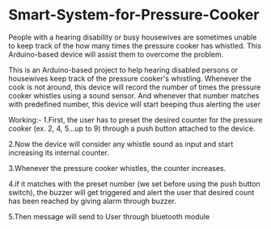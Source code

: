 # Smart-System-for-Pressure-Cooker

People with a hearing disability or busy housewives are sometimes unable to keep track of the how many times the pressure cooker has whistled. This Arduino-based device will assist them to overcome the problem.

This is an Arduino-based project to help hearing disabled persons or housewives keep track of the pressure cooker's whistling. Whenever the cook is not around, this device will record the number of times the pressure cooker whistles using a sound sensor. And whenever that number matches with predefined number, this device will start beeping thus alerting the user

Working:-
1.First, the user has to preset the desired counter for the pressure cooker (ex. 2, 4, 5...up to 9) through a push button attached to the device.

2.Now the device will consider any whistle sound as input and start increasing its internal counter.

3.Whenever the pressure cooker whistles, the counter increases.

4.if it matches with the preset number (we set before using the push button switch), the buzzer will get triggered and alert the user that desired count has been reached by giving alarm through buzzer.

5.Then message will send to User through bluetooth module
